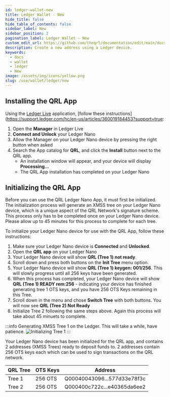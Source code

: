 ```yaml
---
id: ledger-wallet-new
title: Ledger Wallet - New
hide_title: false
hide_table_of_contents: false
sidebar_label: New
sidebar_position: 2
pagination_label: Ledger Wallet - New
custom_edit_url: https://github.com/theqrl/documentation/edit/main/docs/Use/Wallet/Ledger/new-wallet.md
description: Create a new address using a Ledger device.
keywords:
  - docs
  - wallet
  - ledger
  - New
image: /assets/img/icons/yellow.png
slug: /use/wallet/ledger/new
---
```


## Installing the QRL App

Using the [Ledger Live](https://www.ledger.com/pages/ledger-live) application, [follow these instructions](https://support.ledger.com/hc/en-us/articles/360019184453?support=true:

1. Open the **Manager** in Ledger Live
2. **Connect and Unlock** your Ledger Nano
3. Allow the Manager on your Ledger Nano device by pressing the right button when asked
4. Search the App catalog for **QRL**, and click the **Install** button next to the QRL app.
    - An installation window will appear, and your device will display **Processing...**
    - The QRL App installation has completed on your Ledger Nano

## Initializing the QRL App

Before you can use the QRL Ledger Nano App, it must first be initialized. The initialization process will generate an XMSS tree on your Ledger Nano device, which is a unique aspect of the QRL Network's signature scheme. This process only has to be completed once on your Ledger Nano device. Please allow up to 45 minutes for this process to complete for each tree. 

To initialize your Ledger Nano device for use with the QRL App, follow these instructions:

1. Make sure your Ledger Nano device is **Connected** and **Unlocked**.
2. Open the **QRL app** on your Ledger Nano
3. Your Ledger Nano device will show **QRL (Tree 1) not ready**. 
4. Scroll down and press both buttons on the **Init Tree** menu option.
5. Your Ledger Nano device will show **QRL (Tree 1) keygen: 001/256**. This will slowly progress until all 256 keys have been generated.
6. When this process has completed, your Ledger Nano device will show **QRL (Tree 1) READY rem:256** - indicating your device has finished generating tree 1 OTS keys, and you have 256 OTS Keys remaining in this Tree.
7. Scroll down in the menu and chose **Switch Tree** with both buttons. You will now see **QRL (Tree 2) Not Ready**
8. Initialize Tree 2 following the same steps above. Again this process will take about 45 minuets to complete.

:::info
Generating XMSS Tree 1 on the Ledger. This will take a while, have patience. ![Initializing Tree 1](assets/init-crop1.gif) 
:::

Your Ledger Nano device has been initialized for the QRL app, and contains 2 addresses (XMSS Trees) ready to deposit funds to. 2 addresses contain 256 OTS keys each which can be used to sign transactions on the QRL network.


| QRL Tree | OTS Keys | Address |
|-----|-----|-----| 
| Tree 1 | 256 OTS | Q00040043096...577d33e78f3c |
| Tree 2 | 256 OTS | Q000400c722c...e40365da6ee2 |

